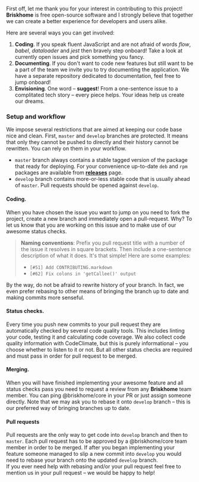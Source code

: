 First off, let me thank you for your interest in contributing to this project! **Briskhome** is free open-source software and I strongly believe that together we can create a better experience for developers and users alike.

Here are several ways you can get involved:
1. **Coding**. If you speak fluent JavaScript and are not afraid of words *flow*, *babel*, *dataloader* and *jest* then bravely step onboard! Take a look at currently open issues and pick something you fancy.
2. **Documenting**. If you don't want to code new features but still want to be a part of the team we invite you to try documenting the application. We have a separate repository dedicated to documentation, feel free to jump onboard!
3. **Envisioning**. One word – **suggest**! From a one-sentence issue to a complitated tech story – every piece helps. Your ideas help us create our dreams.


### Setup and workflow
We impose several restrictions that are aimed at keeping our code base nice and clean. First, `master` and `develop` branches are protected. It means that only they cannot be pushed to directly and their history cannot be rewritten. You can rely on them in your workflow.
* `master` branch always contains a stable tagged version of the package that ready for deploying. For your convenience up-to-date `deb` and `rpm` packages are available from **[releases](https://github.com/briskhome/briskhome/releases)** page.
* `develop` branch contains more-or-less stable code that is usually ahead of `master`. Pull requests should be opened against `develop`.

#### Coding.
When you have chosen the issue you want to jump on you need to fork the project, create a new branch and immediately open a pull-request. Why? To let us know that you are working on this issue and to make use of our awesome status checks.  
> **Naming conventions**: Prefix you pull request title with a number of the issue it resolves in square brackets. Then include a one-sentence description of what it does. It's that simple! Here are some examples:  
> - `[#51] Add CONTRIBUTING.markdown`  
> - `[#62] Fix colons in 'getCallee()' output`  

By the way, do not be afraid to rewrite history of your branch. In fact, we even prefer rebasing to other means of bringing the branch up to date and making commits more senseful.

#### Status checks.
Every time you push new commits to your pull request they are automatically checked by several code quality tools. This includes linting your code, testing it and calculating code coverage. We also collect code quality information with CodeClimate, but this is purely informational – you choose whether to listen to it or not. But all other status checks are required and must pass in order for pull request to be merged.  

#### Merging.
When you will have finished implementing your awesome feature and all status checks pass you need to request a review from any **Briskhome** team member. You can ping @briskhome/core in your PR or just assign someone directly. Note that we may ask you to rebase it onto `develop` branch – this is our preferred way of bringing branches up to date.

#### Pull requests
Pull requests are the only way to get code into `develop` branch and then to `master`. Each pull request has to be approved by a @briskhome/core team member in order to be merged. If after you began implementing your feature someone managed to slip a new commit into `develop` you would need to rebase your branch onto the updated `develop` branch.  
If you ever need help with rebasing and/or your pull request feel free to mention us in your pull request – we would be happy to help!
